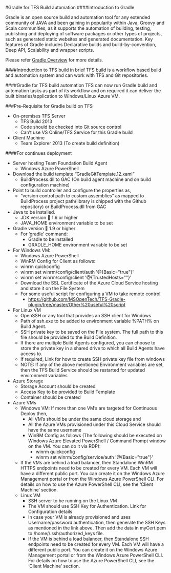 #Gradle for TFS Build automation
####Introduction to Gradle

Gradle is an open source build and automation tool for any extended community of JAVA and been gaining in popularity within Java, Groovy and Scala communities, as it supports the automation of building, testing, publishing and deploying of software packages or other types of projects, such as generated static websites and generated documentation. Key features of Gradle includes Declarative builds and build-by-convention, Deep API, Scalability and wrapper scripts.

Please refer [Gradle Overview](http://www.gradle.org/overview) for more details.

####Introduction to TFS build in brief
TFS build is a workflow based build and automation system and can work with TFS and Git repositories.

####Gradle for TFS build automation
TFS can now run Gradle build and automation tasks as part of its workflow and on required it can deliver the built binaries/application to Windows/Linux Azure VM.

###Pre-Requisite for Gradle build on TFS
* On-premises TFS Server
  - TFS Build 2013
  - Code should be checked into Git source control
  - Can’t use VS Online/TFS Service for this Gradle build
* Client Machine
  - Team Explorer 2013 (To create build definition)

####For continues deployment
* Server hosting Team Foundation Build Agent
	- Windows Azure PowerShell
* Download the build template “GradleGitTemplate.12.xaml”
	- BuildProcess.dll to GAC (On build agent machine and on build configuration machine)
* Point to build controller and configure the properties as,
	- “version control path to custom assemblies” as mapped to BuildProcess project path(library is chipped with the Github repository) or BuildProcess.dll from GAC
* Java to be installed.
	- JDK version  1.6 or higher
	- JAVA_HOME environment variable to be set
* Gradle version  1.9 or higher
	- For ‘gradle’ command:
		- Gradle to be installed
		- GRADLE_HOME environment variable to be set
* For Windows VM:
	- Windows Azure PowerShell
	- WinRM Config for Client as follows:
	- winrm quickconfig
	- winrm set winrm/config/client/auth '@{Basic="true"}'
	- winrm set winrm/config/client '@{TrustedHosts="<DNS of Azure CloudService>"}'
	- Download the SSL Certificate of the Azure Cloud Service hosting and store it on the File System
	- For some useful script for configuring a VM to take remote control
		- https://github.com/MSOpenTech/TFS-Gradle-plugin/tree/master/Other%20useful%20script 
* For Linux VM
	- OpenSSH or any tool that provides an SSH client for Windows
	- Path of ssh.exe to be added to environment variable %PATH% on Build Agent.
	- SSH private key to be saved on the File system. The full path to this file should be provided to the Build Definition. 
	- If there are multiple Build Agents configured, you can choose to store the private key in a shared drive to which all Build Agents have access to. 
	- If required, Link for how to create SSH private key file from windows
	- NOTE: If any of the above mentioned Environment variables are set, then the TFS Build Service should be restarted for updated environment variables
* Azure Storage
	- Storage Account should be created
	- Access Key to be provided to Build Template
	- Container should be created
* Azure VMs
	- Windows VM: If more than one VM’s are targeted for Continuous Deploy then, 
		- All VM’s should be under the same cloud storage and 
		- All the Azure VMs provisioned under this Cloud Service should have the same username
		- WinRM Config as follows (The following should be executed on Windows Azure Elevated PowerShell / Command Prompt window on the VM. You can do it via RDP):
			- winrm quickconfig
			- winrm set winrm/config/service/auth '@{Basic="true"}'
	- If the VMs are behind a load balancer, then Standalone WinRM HTTPS endpoints need to be created for every VM. Each VM will have a different public port. You can create it on the Windows Azure Management portal or from the Windows Azure PowerShell CLI. For details on how to use the Azure PowerShell CLI, see the ‘Client Machine’ section.
	- Linux VM
		- SSH server to be running on the Linux VM
		- The VM should use SSH Key for Authentication. Link for Configuration details
		- In case your VM is already provisioned and uses Username/password authentication, then generate the SSH Keys as mentioned in the link above. Then add the data in myCert.pem to /home/<username>/.ssh/authorized_keys file. 
		- If the VM is behind a load balancer, then Standalone SSH endpoints need to be created for every VM. Each VM will have a different public port. You can create it on the Windows Azure Management portal or from the Windows Azure PowerShell CLI. For details on how to use the Azure PowerShell CLI, see the ‘Client Machine’ section.
